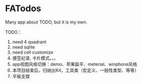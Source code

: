 # FATodos
Many app about TODO, but it is my own.

TODO：
1. need 4 quadrant
2. need sqlite
3. need cell customize
4. 便签纪录, 卡片模式。。。
5. app视图风格切换：demo、苹果扁平、meterial、winphone风格
6. 本项目结束后，归纳出Kit，工具类（宏定义、一般性类型、等等）
7. 平板支撑
